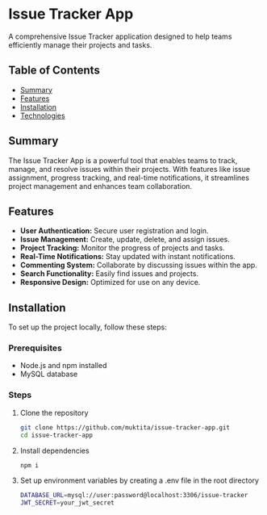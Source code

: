 # Issue Tracker App

A comprehensive Issue Tracker application designed to help teams efficiently manage their projects and tasks.

## Table of Contents

- [Summary](#summary)
- [Features](#features)
- [Installation](#installation)
- [Technologies](#technologies)
## Summary

The Issue Tracker App is a powerful tool that enables teams to track, manage, and resolve issues within their projects. With features like issue assignment, progress tracking, and real-time notifications, it streamlines project management and enhances team collaboration.

## Features

- **User Authentication:** Secure user registration and login.
- **Issue Management:** Create, update, delete, and assign issues.
- **Project Tracking:** Monitor the progress of projects and tasks.
- **Real-Time Notifications:** Stay updated with instant notifications.
- **Commenting System:** Collaborate by discussing issues within the app.
- **Search Functionality:** Easily find issues and projects.
- **Responsive Design:** Optimized for use on any device.

## Installation

To set up the project locally, follow these steps:

### Prerequisites

- Node.js and npm installed
- MySQL database

### Steps

1. Clone the repository
   ```sh
   git clone https://github.com/muktita/issue-tracker-app.git
   cd issue-tracker-app
2. Install dependencies
   ```sh
   npm i
3. Set up environment variables by creating a .env file in the root directory
   ```sh
   DATABASE_URL=mysql://user:password@localhost:3306/issue-tracker
   JWT_SECRET=your_jwt_secret

   

